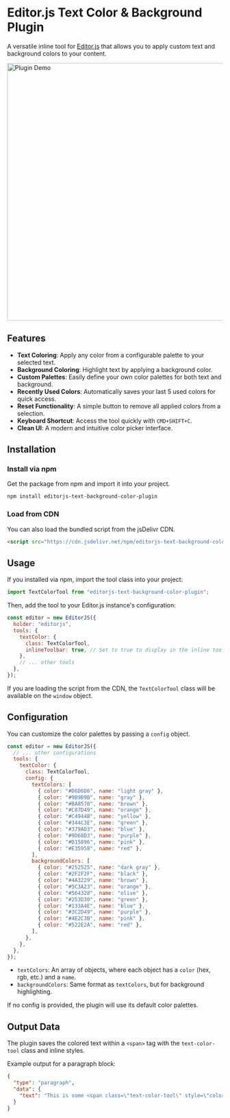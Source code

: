# Editor.js Text Color & Background Plugin

A versatile inline tool for [Editor.js](https://editorjs.io/) that allows you to apply custom text and background colors to your content.

<img src="https://shottr-uploads.s3.amazonaws.com/548/FCJU-SCR-20250715-qf0.png?X-Amz-Content-Sha256=UNSIGNED-PAYLOAD&X-Amz-Algorithm=AWS4-HMAC-SHA256&X-Amz-Credential=AKIASHY5OHU5UIVLCXXR%2F20250715%2Fus-east-1%2Fs3%2Faws4_request&X-Amz-Date=20250715T131824Z&X-Amz-SignedHeaders=host&X-Amz-Expires=600&X-Amz-Signature=66cc08fff17d1651b143ed258748af520c91774f512289d4512aaca109c0ea24" alt="Plugin Demo" width="600"/>

## Features

- **Text Coloring**: Apply any color from a configurable palette to your selected text.
- **Background Coloring**: Highlight text by applying a background color.
- **Custom Palettes**: Easily define your own color palettes for both text and background.
- **Recently Used Colors**: Automatically saves your last 5 used colors for quick access.
- **Reset Functionality**: A simple button to remove all applied colors from a selection.
- **Keyboard Shortcut**: Access the tool quickly with `CMD+SHIFT+C`.
- **Clean UI**: A modern and intuitive color picker interface.

## Installation

### Install via npm

Get the package from npm and import it into your project.

```bash
npm install editorjs-text-background-color-plugin
```

### Load from CDN

You can also load the bundled script from the jsDelivr CDN.

```html
<script src="https://cdn.jsdelivr.net/npm/editorjs-text-background-color-plugin@latest/dist/bundle.js"></script>
```

## Usage

If you installed via npm, import the tool class into your project:

```javascript
import TextColorTool from "editorjs-text-background-color-plugin";
```

Then, add the tool to your Editor.js instance's configuration:

```javascript
const editor = new EditorJS({
  holder: "editorjs",
  tools: {
    textColor: {
      class: TextColorTool,
      inlineToolbar: true, // Set to true to display in the inline toolbar
    },
    // ... other tools
  },
});
```

If you are loading the script from the CDN, the `TextColorTool` class will be available on the `window` object.

## Configuration

You can customize the color palettes by passing a `config` object.

```javascript
const editor = new EditorJS({
  // ... other configurations
  tools: {
    textColor: {
      class: TextColorTool,
      config: {
        textColors: [
          { color: "#D6D6D6", name: "light gray" },
          { color: "#9B9B9B", name: "gray" },
          { color: "#BA8570", name: "brown" },
          { color: "#C87D49", name: "orange" },
          { color: "#C4944B", name: "yellow" },
          { color: "#344C3E", name: "green" },
          { color: "#379AD3", name: "blue" },
          { color: "#9D68D3", name: "purple" },
          { color: "#D15896", name: "pink" },
          { color: "#E35958", name: "red" },
        ],
        backgroundColors: [
          { color: "#252525", name: "dark gray" },
          { color: "#2F2F2F", name: "black" },
          { color: "#4A3229", name: "brown" },
          { color: "#5C3A23", name: "orange" },
          { color: "#564328", name: "olive" },
          { color: "#253D30", name: "green" },
          { color: "#133A4E", name: "blue" },
          { color: "#3C2D49", name: "purple" },
          { color: "#4E2C3B", name: "pink" },
          { color: "#522E2A", name: "red" },
        ],
      },
    },
  },
});
```

- `textColors`: An array of objects, where each object has a `color` (hex, rgb, etc.) and a `name`.
- `backgroundColors`: Same format as `textColors`, but for background highlighting.

If no config is provided, the plugin will use its default color palettes.

## Output Data

The plugin saves the colored text within a `<span>` tag with the `text-color-tool` class and inline styles.

Example output for a paragraph block:

```json
{
  "type": "paragraph",
  "data": {
    "text": "This is some <span class=\"text-color-tool\" style=\"color: #379AD3;\">blue text</span> with a <span class=\"text-color-tool\" style=\"background-color: #564328;\">highlighted background</span>."
  }
}
```
